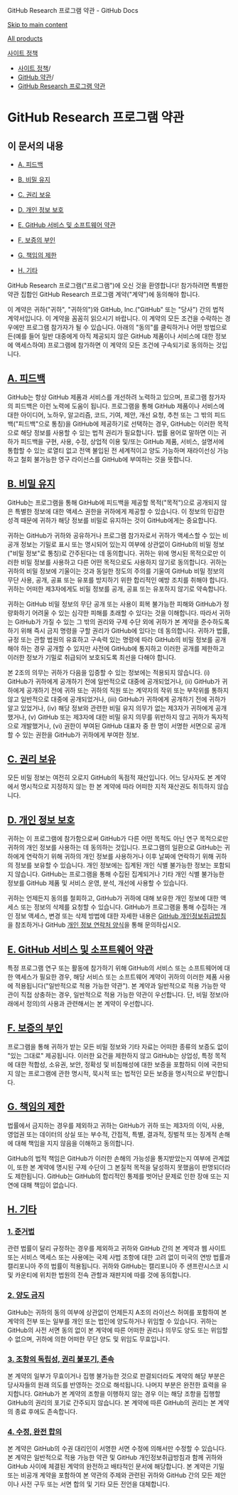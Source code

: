GitHub Research 프로그램 약관 - GitHub Docs

[Skip to main content](#main-content)

[All products](/ko)

[사이트 정책](/ko/site-policy)

* [사이트 정책](/ko/site-policy)/
* [GitHub 약관](/ko/site-policy/github-terms)/
* [GitHub Research 프로그램 약관](/ko/site-policy/github-terms/github-research-program-terms)

GitHub Research 프로그램 약관
==========

이 문서의 내용
----------

* [A. 피드백](#a-your-feedback)

* [B. 비밀 유지](#b-confidentiality)

* [C. 권리 보유](#c-reservation-of-rights)

* [D. 개인 정보 보호](#d-privacy)

* [E. GitHub 서비스 및 소프트웨어 약관](#e-github-services-and-software-terms)

* [F. 보증의 부인](#f-disclaimer-of-warranties)

* [G. 책임의 제한](#g-limitation-of-liability)

* [H. 기타](#h-miscellaneous)

GitHub Research 프로그램("프로그램")에 오신 것을 환영합니다! 참가하려면 특별한 약관 집합인 GitHub Research 프로그램 계약("계약")에 동의해야 합니다.

이 계약은 귀하("귀하", "귀하의")와 GitHub, Inc.("GitHub" 또는 "당사") 간의 법적 계약서입니다. 이 계약을 꼼꼼히 읽으시기 바랍니다. 이 계약의 모든 조건을 수락하는 경우에만 프로그램 참가자가 될 수 있습니다. 아래의 "동의"를 클릭하거나 어떤 방법으로든(예를 들어 일반 대중에게 아직 제공되지 않은 GitHub 제품이나 서비스에 대한 정보에 액세스하여) 프로그램에 참가하면 이 계약의 모든 조건에 구속되기로 동의하는 것입니다.

[A. 피드백](#a-your-feedback)
----------

GitHub는 항상 GitHub 제품과 서비스를 개선하려 노력하고 있으며, 프로그램 참가자의 피드백은 이런 노력에 도움이 됩니다. 프로그램을 통해 GitHub 제품이나 서비스에 대한 아이디어, 노하우, 알고리즘, 코드, 기여, 제안, 개선 요청, 추천 또는 그 밖의 피드백("피드백"으로 통칭)을 GitHub에 제공하기로 선택하는 경우, GitHub는 이러한 목적으로 해당 정보를 사용할 수 있는 법적 권리가 필요합니다. 법률 용어로 말하면 이는 귀하가 피드백을 구현, 사용, 수정, 상업적 이용 및/또는 GitHub 제품, 서비스, 설명서에 통합할 수 있는 로열티 없고 전액 불입된 전 세계적이고 양도 가능하며 재라이선싱 가능하고 철회 불가능한 영구 라이선스를 GitHub에 부여하는 것을 뜻합니다.

[B. 비밀 유지](#b-confidentiality)
----------

GitHub는 프로그램을 통해 GitHub에 피드백을 제공할 목적("목적")으로 공개되지 않은 특별한 정보에 대한 액세스 권한을 귀하에게 제공할 수 있습니다. 이 정보의 민감한 성격 때문에 귀하가 해당 정보를 비밀로 유지하는 것이 GitHub에게는 중요합니다.

귀하는 GitHub가 귀하와 공유하거나 프로그램 참가자로서 귀하가 액세스할 수 있는 비공개 정보는 기밀로 표시 또는 명시되어 있는지 여부에 상관없이 GitHub의 비밀 정보("비밀 정보"로 통칭)로 간주된다는 데 동의합니다. 귀하는 위에 명시된 목적으로만 이러한 비밀 정보를 사용하고 다른 어떤 목적으로도 사용하지 않기로 동의합니다. 귀하는 귀하의 비밀 정보에 기울이는 것과 동일한 정도의 주의를 기울여 GitHub 비밀 정보의 무단 사용, 공개, 공표 또는 유포를 방지하기 위한 합리적인 예방 조치를 취해야 합니다. 귀하는 어떠한 제3자에게도 비밀 정보를 공개, 공표 또는 유포하지 않기로 약속합니다.

귀하는 GitHub 비밀 정보의 무단 공개 또는 사용이 회복 불가능한 피해와 GitHub가 정량화하기 어려울 수 있는 심각한 피해를 초래할 수 있다는 것을 이해합니다. 따라서 귀하는 GitHub가 가질 수 있는 그 밖의 권리와 구제 수단 외에 귀하가 본 계약을 준수하도록 하기 위해 즉시 금지 명령을 구할 권리가 GitHub에 있다는 데 동의합니다. 귀하가 법률, 규정 또는 관할 법원의 유효하고 구속력 있는 명령에 따라 GitHub의 비밀 정보를 공개해야 하는 경우 공개할 수 있지만 사전에 GitHub에 통지하고 이러한 공개를 제한하고 이러한 정보가 기밀로 취급되어 보호되도록 최선을 다해야 합니다.

본 2조의 의무는 귀하가 다음을 입증할 수 있는 정보에는 적용되지 않습니다. (i) GitHub가 귀하에게 공개하기 전에 일반적으로 대중에 공개되었거나, (ii) GitHub가 귀하에게 공개하기 전에 귀하 또는 귀하의 직원 또는 계약자의 작위 또는 부작위를 통하지 않고 일반적으로 대중에 공개되었거나, (iii) GitHub가 귀하에게 공개하기 전에 귀하가 알고 있었거나, (iv) 해당 정보와 관련한 비밀 유지 의무가 없는 제3자가 귀하에게 공개했거나, (v) GitHub 또는 제3자에 대한 비밀 유지 의무를 위반하지 않고 귀하가 독자적으로 개발했거나, (vi) 권한이 부여된 GitHub 대표자 중 한 명이 서명한 서면으로 공개할 수 있는 권한을 GitHub가 귀하에게 부여한 정보.

[C. 권리 보유](#c-reservation-of-rights)
----------

모든 비밀 정보는 여전히 오로지 GitHub의 독점적 재산입니다. 어느 당사자도 본 계약에서 명시적으로 지정하지 않는 한 본 계약에 따라 어떠한 지적 재산권도 취득하지 않습니다.

[D. 개인 정보 보호](#d-privacy)
----------

귀하는 이 프로그램에 참가함으로써 GitHub가 다른 어떤 목적도 아닌 연구 목적으로만 귀하의 개인 정보를 사용하는 데 동의하는 것입니다. 프로그램의 일환으로 GitHub는 귀하에게 연락하기 위해 귀하의 개인 정보를 사용하거나 이후 날짜에 연락하기 위해 귀하의 정보를 보유할 수 있습니다. 개인 정보에는 집계된 개인 식별 불가능한 정보는 포함되지 않습니다. GitHub는 프로그램을 통해 수집된 집계되거나 기타 개인 식별 불가능한 정보를 GitHub 제품 및 서비스 운영, 분석, 개선에 사용할 수 있습니다.

귀하는 언제든지 동의를 철회하고, GitHub가 귀하에 대해 보유한 개인 정보에 대한 액세스 또는 정보의 삭제를 요청할 수 있습니다. GitHub가 프로그램을 통해 수집하는 개인 정보 액세스, 변경 또는 삭제 방법에 대한 자세한 내용은 [GitHub 개인정보취급방침](/ko/site-policy/privacy-policies/github-privacy-statement)을 참조하거나 GitHub [개인 정보 연락처 양식](https://github.com/contact/privacy)을 통해 문의하십시오.

[E. GitHub 서비스 및 소프트웨어 약관](#e-github-services-and-software-terms)
----------

특정 프로그램 연구 또는 활동에 참가하기 위해 GitHub의 서비스 또는 소프트웨어에 대한 액세스가 필요한 경우, 해당 서비스 또는 소프트웨어 계약이 귀하의 이러한 제품 사용에 적용됩니다("일반적으로 적용 가능한 약관"). 본 계약과 일반적으로 적용 가능한 약관이 직접 상충하는 경우, 일반적으로 적용 가능한 약관이 우선합니다. 단, 비밀 정보(아래에서 정의)의 사용과 관련해서는 본 계약이 우선합니다.

[F. 보증의 부인](#f-disclaimer-of-warranties)
----------

프로그램을 통해 귀하가 받는 모든 비밀 정보와 기타 자료는 어떠한 종류의 보증도 없이 "있는 그대로" 제공됩니다. 이러한 요건을 제한하지 않고 GitHub는 상업성, 특정 목적에 대한 적합성, 소유권, 보안, 정확성 및 비침해성에 대한 보증을 포함하되 이에 국한되지 않는 프로그램에 관한 명시적, 묵시적 또는 법적인 모든 보증을 명시적으로 부인합니다.

[G. 책임의 제한](#g-limitation-of-liability)
----------

법률에서 금지하는 경우를 제외하고 귀하는 GitHub가 귀하 또는 제3자의 이익, 사용, 영업권 또는 데이터의 상실 또는 부수적, 간접적, 특별, 결과적, 징벌적 또는 징계적 손해에 대해 책임을 지지 않음을 이해하고 동의합니다.

GitHub의 법적 책임은 GitHub가 이러한 손해의 가능성을 통지받았는지 여부에 관계없이, 또한 본 계약에 명시된 구제 수단이 그 본질적 목적을 달성하지 못했음이 판명되더라도 제한됩니다. GitHub는 GitHub의 합리적인 통제를 벗어난 문제로 인한 장애 또는 지연에 대해 책임이 없습니다.

[H. 기타](#h-miscellaneous)
----------

### [1. 준거법](#1-governing-law) ###

관련 법률이 달리 규정하는 경우를 제외하고 귀하와 GitHub 간의 본 계약과 웹 사이트 또는 서비스 액세스 또는 사용에는 국제 사법 조항에 대한 고려 없이 미국의 연방 법률과 캘리포니아 주의 법률이 적용됩니다. 귀하와 GitHub는 캘리포니아 주 샌프란시스코 시 및 카운티에 위치한 법원의 전속 관할과 재판지에 따를 것에 동의합니다.

### [2. 양도 금지](#2-non-assignability) ###

GitHub는 귀하의 동의 여부에 상관없이 언제든지 A조의 라이선스 허여를 포함하여 본 계약의 전부 또는 일부를 개인 또는 법인에 양도하거나 위임할 수 있습니다. 귀하는 GitHub의 사전 서면 동의 없이 본 계약에 따른 어떠한 권리나 의무도 양도 또는 위임할 수 없으며, 귀하에 의한 어떠한 무단 양도 및 위임도 무효입니다.

### [3. 조항의 독립성, 권리 불포기, 존속](#3-severability-no-waiver-and-survival) ###

본 계약의 일부가 무효이거나 집행 불가능한 것으로 판결되더라도 계약의 해당 부분은 당사자들의 원래 의도를 반영하는 것으로 해석됩니다. 나머지 부분은 완전한 효력을 유지합니다. GitHub가 본 계약의 조항을 이행하지 않는 경우 이는 해당 조항을 집행할 GitHub의 권리의 포기로 간주되지 않습니다. 본 계약에 따른 GitHub의 권리는 본 계약의 종료 후에도 존속합니다.

### [4. 수정, 완전 합의](#4-amendments-complete-agreement) ###

본 계약은 GitHub의 수권 대리인이 서명한 서면 수정에 의해서만 수정할 수 있습니다. 본 계약은 일반적으로 적용 가능한 약관 및 GitHub 개인정보취급방침과 함께 귀하와 GitHub 사이에 체결된 계약의 완전하고 배타적인 문서에 해당합니다. 본 계약은 기밀 또는 비공개 계약을 포함하여 본 약관의 주제와 관련된 귀하와 GitHub 간의 모든 제안이나 사전 구두 또는 서면 합의 및 기타 모든 전언을 대체합니다.
